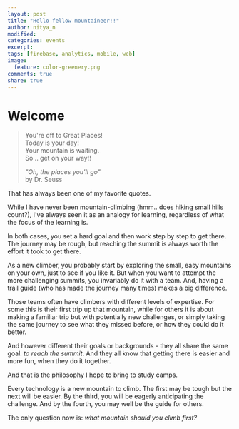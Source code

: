 ```yaml
---
layout: post
title: "Hello fellow mountaineer!!"
author: nitya_n
modified:
categories: events
excerpt:
tags: [firebase, analytics, mobile, web]
image:
  feature: color-greenery.png
comments: true
share: true
---
```



# Welcome 

> You're off to Great Places! <br/>
> Today is your day! <br/>
> Your mountain is waiting.<br/>
> So .. get on your way!! <br/>
> 
>   _"Oh, the places you'll go"_  <br/>
>   by Dr. Seuss

That has always been one of my favorite quotes. 

While I have never been mountain-climbing (hmm.. does hiking small hills count?), I've always seen it as an analogy for learning, regardless of what the focus of the learning is.

In both cases, you set a hard goal and then work step by step to get there. The journey may be rough, but reaching the summit is always worth the effort it took to get there.

As a new climber, you probably start by exploring the small, easy mountains on your own, just to see if you like it. But when you want to attempt the more challenging summits, you invariably do it with a team. And, having a trail guide (who has made the journey many times) makes a big difference.

Those teams often have climbers with different levels of expertise. For some this is their first trip up that mountain, while for others it is about making a familiar trip but with potentially new challenges, or simply taking the same journey to see what they missed before, or how they could do it better. 

And however different their goals or backgrounds - they all share the same goal: _to reach the summit_. And they all know that getting there is easier and more fun, when they do it together.

And that is the philosophy I hope to bring to study camps. 

Every technology is a new mountain to climb. The first may be tough but the next will be easier. By the third, you will be eagerly anticipating the challenge. And by the fourth, you may well be the guide for others.

The only question now is: _what mountain should you climb first?_

